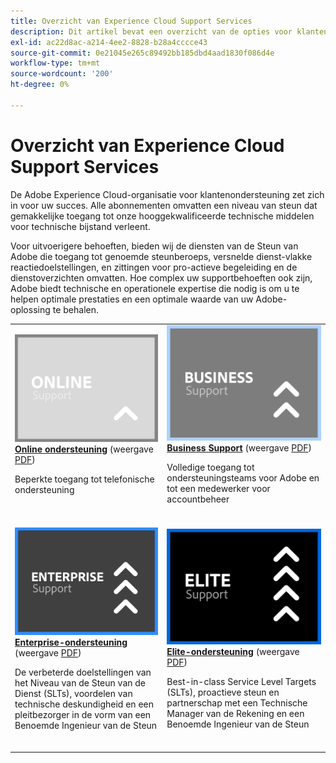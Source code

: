 ```yaml
---
title: Overzicht van Experience Cloud Support Services
description: Dit artikel bevat een overzicht van de opties voor klantenondersteuning voor Adobe Experience Cloud. Tot deze opties behoren Online, Zakelijk, Enterprise en Elite.
exl-id: ac22d8ac-a214-4ee2-8828-b28a4cccce43
source-git-commit: 0e21045e265c89492bb185dbd4aad1830f086d4e
workflow-type: tm+mt
source-wordcount: '200'
ht-degree: 0%

---
```


# Overzicht van Experience Cloud Support Services

De Adobe Experience Cloud-organisatie voor klantenondersteuning zet zich in voor uw succes. Alle abonnementen omvatten een niveau van steun dat gemakkelijke toegang tot onze hooggekwalificeerde technische middelen voor technische bijstand verleent.

Voor uitvoerigere behoeften, bieden wij de diensten van de Steun van Adobe die toegang tot genoemde steunberoeps, versnelde dienst-vlakke reactiedoelstellingen, en zittingen voor pro-actieve begeleiding en de dienstoverzichten omvatten. Hoe complex uw supportbehoeften ook zijn, Adobe biedt technische en operationele expertise die nodig is om u te helpen optimale prestaties en een optimale waarde van uw Adobe-oplossing te behalen.

<table style="table-layout:fixed">
<tr>
  <td>
    <a href="online.md">
    <img alt="Online" src="assets/OnlineSupportThumbnail.png"/>
    </a>
    <div>
    <a href="online.md"><strong>Online ondersteuning</strong></a> (weergave <a href="assets/OnlineSupportDatasheet.pdf" target="_blank">PDF</a>)
    </div>
    <p>Beperkte toegang tot telefonische ondersteuning</p>
    <br>
  </td>
  <td>
    <a href="business.md">
      <img alt="Zakelijk" src="assets/BusinessSupportThumbnail.png">
    </a>
    <div>
    <a href="business.md"><strong>Business Support</strong></a> (weergave <a href="assets/BusinessSupportDatasheet.pdf" target="_blank">PDF</a>)
    </div>
    <p>Volledige toegang tot ondersteuningsteams voor Adobe en tot een medewerker voor accountbeheer</p>
    <br>
  </td>
</tr>
<tr>
  <td>
    <a href="enterprise.md">
    <img alt="Enterprise" src="assets/EnterpriseSupportThumbnail.png"/>
    </a>
    <div>
    <a href="enterprise.md"><strong>Enterprise-ondersteuning</strong></a> (weergave <a href="assets/EnterpriseSupportDatasheet.pdf" target="_blank">PDF</a>)
    </div>
    <p>De verbeterde doelstellingen van het Niveau van de Steun van de Dienst (SLTs), voordelen van technische deskundigheid en een pleitbezorger in de vorm van een Benoemde Ingenieur van de Steun</p>
    <br>
  </td>
  <td>
    <a href="elite.md">
      <img alt="Elite" src="assets/EliteSupportThumbnail.png">
    </a>
    <div>
    <a href="elite.md"><strong>Elite-ondersteuning</strong></a> (weergave <a href="assets/EliteSupportDatasheet.pdf" target="_blank">PDF</a>)
    </div>
    <p>Best-in-class Service Level Targets (SLTs), proactieve steun en partnerschap met een Technische Manager van de Rekening en een Benoemde Ingenieur van de Steun</p>
    <br>
  </td>
</tr>
</table>

